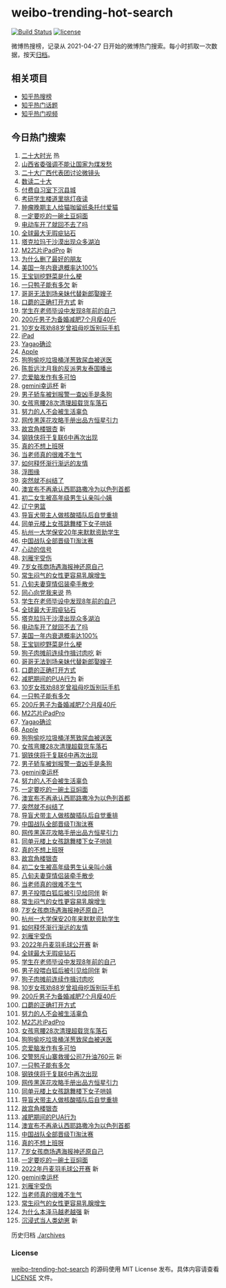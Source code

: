 # weibo-trending-hot-search

[![Build Status](https://github.com/justjavac/weibo-trending-hot-search/workflows/ci/badge.svg?branch=master)](https://github.com/justjavac/weibo-trending-hot-search/actions)
[![license](https://img.shields.io/github/license/justjavac/weibo-trending-hot-search)](https://github.com/justjavac/weibo-trending-hot-search/blob/master/LICENSE)

微博热搜榜，记录从 2021-04-27 日开始的微博热门搜索。每小时抓取一次数据，按天[归档](./archives)。

## 相关项目

- [知乎热搜榜](https://github.com/justjavac/zhihu-trending-top-search)
- [知乎热门话题](https://github.com/justjavac/zhihu-trending-hot-questions)
- [知乎热门视频](https://github.com/justjavac/zhihu-trending-hot-video)

## 今日热门搜索

<!-- BEGIN -->
<!-- 最后更新时间 Wed Oct 19 2022 03:23:29 GMT+0800 (China Standard Time) -->

1. [二十大时光](https://s.weibo.com//weibo?q=%23%E4%BA%8C%E5%8D%81%E5%A4%A7%E6%97%B6%E5%85%89%23&Refer=new_time)
   热
1. [山西省委强调不能让国家为煤发愁](https://s.weibo.com//weibo?q=%23%E5%B1%B1%E8%A5%BF%E7%9C%81%E5%A7%94%E5%BC%BA%E8%B0%83%E4%B8%8D%E8%83%BD%E8%AE%A9%E5%9B%BD%E5%AE%B6%E4%B8%BA%E7%85%A4%E5%8F%91%E6%84%81%23&t=31&band_rank=1&Refer=top)
1. [二十大广西代表团讨论微镜头](https://s.weibo.com//weibo?q=%23%E4%BA%8C%E5%8D%81%E5%A4%A7%E5%B9%BF%E8%A5%BF%E4%BB%A3%E8%A1%A8%E5%9B%A2%E8%AE%A8%E8%AE%BA%E5%BE%AE%E9%95%9C%E5%A4%B4%23&t=31&band_rank=2&Refer=top)
1. [数读二十大](https://s.weibo.com//weibo?q=%23%E6%95%B0%E8%AF%BB%E4%BA%8C%E5%8D%81%E5%A4%A7%23&t=31&band_rank=3&Refer=top)
1. [付费自习室下沉县城](https://s.weibo.com//weibo?q=%23%E4%BB%98%E8%B4%B9%E8%87%AA%E4%B9%A0%E5%AE%A4%E4%B8%8B%E6%B2%89%E5%8E%BF%E5%9F%8E%23&t=31&band_rank=4&Refer=top)
1. [考研学生楼道里挑灯夜读](https://s.weibo.com//weibo?q=%23%E8%80%83%E7%A0%94%E5%AD%A6%E7%94%9F%E6%A5%BC%E9%81%93%E9%87%8C%E6%8C%91%E7%81%AF%E5%A4%9C%E8%AF%BB%23&t=31&band_rank=5&Refer=top)
1. [肿瘤晚期主人给猫咖留纸条托付爱猫](https://s.weibo.com//weibo?q=%23%E8%82%BF%E7%98%A4%E6%99%9A%E6%9C%9F%E4%B8%BB%E4%BA%BA%E7%BB%99%E7%8C%AB%E5%92%96%E7%95%99%E7%BA%B8%E6%9D%A1%E6%89%98%E4%BB%98%E7%88%B1%E7%8C%AB%23&t=31&band_rank=6&Refer=top)
1. [一定要吃的一碗土豆焖面](https://s.weibo.com//weibo?q=%23%E4%B8%80%E5%AE%9A%E8%A6%81%E5%90%83%E7%9A%84%E4%B8%80%E7%A2%97%E5%9C%9F%E8%B1%86%E7%84%96%E9%9D%A2%23&t=31&band_rank=7&Refer=top)
1. [电动车开了就回不去了吗](https://s.weibo.com//weibo?q=%23%E7%94%B5%E5%8A%A8%E8%BD%A6%E5%BC%80%E4%BA%86%E5%B0%B1%E5%9B%9E%E4%B8%8D%E5%8E%BB%E4%BA%86%E5%90%97%23&t=31&band_rank=8&Refer=top)
1. [全球最大无瑕疵钻石](https://s.weibo.com//weibo?q=%23%E5%85%A8%E7%90%83%E6%9C%80%E5%A4%A7%E6%97%A0%E7%91%95%E7%96%B5%E9%92%BB%E7%9F%B3%23&t=31&band_rank=9&Refer=top)
1. [塔克拉玛干沙漠出现众多湖泊](https://s.weibo.com//weibo?q=%23%E5%A1%94%E5%85%8B%E6%8B%89%E7%8E%9B%E5%B9%B2%E6%B2%99%E6%BC%A0%E5%87%BA%E7%8E%B0%E4%BC%97%E5%A4%9A%E6%B9%96%E6%B3%8A%23&t=31&band_rank=10&Refer=top)
1. [M2芯片iPadPro](https://s.weibo.com//weibo?q=%23M2%E8%8A%AF%E7%89%87iPadPro%23&t=31&band_rank=11&Refer=top)
   新
1. [为什么删了最好的朋友](https://s.weibo.com//weibo?q=%23%E4%B8%BA%E4%BB%80%E4%B9%88%E5%88%A0%E4%BA%86%E6%9C%80%E5%A5%BD%E7%9A%84%E6%9C%8B%E5%8F%8B%23&t=31&band_rank=12&Refer=top)
1. [美国一年内衰退概率达100%](https://s.weibo.com//weibo?q=%23%E7%BE%8E%E5%9B%BD%E4%B8%80%E5%B9%B4%E5%86%85%E8%A1%B0%E9%80%80%E6%A6%82%E7%8E%87%E8%BE%BE100%25%23&t=31&band_rank=13&Refer=top)
1. [王宝钏挖野菜是什么梗](https://s.weibo.com//weibo?q=%23%E7%8E%8B%E5%AE%9D%E9%92%8F%E6%8C%96%E9%87%8E%E8%8F%9C%E6%98%AF%E4%BB%80%E4%B9%88%E6%A2%97%23&t=31&band_rank=14&Refer=top)
1. [一只鸭子能有多欠](https://s.weibo.com//weibo?q=%23%E4%B8%80%E5%8F%AA%E9%B8%AD%E5%AD%90%E8%83%BD%E6%9C%89%E5%A4%9A%E6%AC%A0%23&t=31&band_rank=15&Refer=top)
   新
1. [哥哥无法到场亲妹代替新郎娶嫂子](https://s.weibo.com//weibo?q=%23%E5%93%A5%E5%93%A5%E6%97%A0%E6%B3%95%E5%88%B0%E5%9C%BA%E4%BA%B2%E5%A6%B9%E4%BB%A3%E6%9B%BF%E6%96%B0%E9%83%8E%E5%A8%B6%E5%AB%82%E5%AD%90%23&t=31&band_rank=16&Refer=top)
1. [口蘑的正确打开方式](https://s.weibo.com//weibo?q=%23%E5%8F%A3%E8%98%91%E7%9A%84%E6%AD%A3%E7%A1%AE%E6%89%93%E5%BC%80%E6%96%B9%E5%BC%8F%23&t=31&band_rank=17&Refer=top)
   新
1. [学生在老师毕设中发现8年前的自己](https://s.weibo.com//weibo?q=%23%E5%AD%A6%E7%94%9F%E5%9C%A8%E8%80%81%E5%B8%88%E6%AF%95%E8%AE%BE%E4%B8%AD%E5%8F%91%E7%8E%B08%E5%B9%B4%E5%89%8D%E7%9A%84%E8%87%AA%E5%B7%B1%23&t=31&band_rank=18&Refer=top)
1. [200斤男子为备婚减肥7个月瘦40斤](https://s.weibo.com//weibo?q=%23200%E6%96%A4%E7%94%B7%E5%AD%90%E4%B8%BA%E5%A4%87%E5%A9%9A%E5%87%8F%E8%82%A57%E4%B8%AA%E6%9C%88%E7%98%A640%E6%96%A4%23&t=31&band_rank=19&Refer=top)
1. [10岁女孩劝88岁曾祖母吃饭别玩手机](https://s.weibo.com//weibo?q=%2310%E5%B2%81%E5%A5%B3%E5%AD%A9%E5%8A%9D88%E5%B2%81%E6%9B%BE%E7%A5%96%E6%AF%8D%E5%90%83%E9%A5%AD%E5%88%AB%E7%8E%A9%E6%89%8B%E6%9C%BA%23&t=31&band_rank=20&Refer=top)
1. [iPad](https://s.weibo.com//weibo?q=%23iPad%23&t=31&band_rank=21&Refer=top)
1. [Yagao确诊](https://s.weibo.com//weibo?q=%23Yagao%E7%A1%AE%E8%AF%8A%23&t=31&band_rank=22&Refer=top)
1. [Apple](https://s.weibo.com//weibo?q=Apple&t=31&band_rank=23&Refer=top)
1. [狗狗偷吃垃圾桶洋葱致尿血被送医](https://s.weibo.com//weibo?q=%23%E7%8B%97%E7%8B%97%E5%81%B7%E5%90%83%E5%9E%83%E5%9C%BE%E6%A1%B6%E6%B4%8B%E8%91%B1%E8%87%B4%E5%B0%BF%E8%A1%80%E8%A2%AB%E9%80%81%E5%8C%BB%23&t=31&band_rank=24&Refer=top)
1. [陈哲远沈月我的反派男友泰国播出](https://s.weibo.com//weibo?q=%23%E9%99%88%E5%93%B2%E8%BF%9C%E6%B2%88%E6%9C%88%E6%88%91%E7%9A%84%E5%8F%8D%E6%B4%BE%E7%94%B7%E5%8F%8B%E6%B3%B0%E5%9B%BD%E6%92%AD%E5%87%BA%23&t=31&band_rank=25&Refer=top)
1. [恋爱脑发作有多可怕](https://s.weibo.com//weibo?q=%23%E6%81%8B%E7%88%B1%E8%84%91%E5%8F%91%E4%BD%9C%E6%9C%89%E5%A4%9A%E5%8F%AF%E6%80%95%23&t=31&band_rank=26&Refer=top)
1. [gemini幸运杯](https://s.weibo.com//weibo?q=%23gemini%E5%B9%B8%E8%BF%90%E6%9D%AF%23&t=31&band_rank=27&Refer=top)
   新
1. [男子轿车被划报警一查凶手是条狗](https://s.weibo.com//weibo?q=%23%E7%94%B7%E5%AD%90%E8%BD%BF%E8%BD%A6%E8%A2%AB%E5%88%92%E6%8A%A5%E8%AD%A6%E4%B8%80%E6%9F%A5%E5%87%B6%E6%89%8B%E6%98%AF%E6%9D%A1%E7%8B%97%23&t=31&band_rank=28&Refer=top)
1. [女孩弯腰28次清理超载货车落石](https://s.weibo.com//weibo?q=%23%E5%A5%B3%E5%AD%A9%E5%BC%AF%E8%85%B028%E6%AC%A1%E6%B8%85%E7%90%86%E8%B6%85%E8%BD%BD%E8%B4%A7%E8%BD%A6%E8%90%BD%E7%9F%B3%23&t=31&band_rank=29&Refer=top)
1. [努力的人不会被生活辜负](https://s.weibo.com//weibo?q=%23%E5%8A%AA%E5%8A%9B%E7%9A%84%E4%BA%BA%E4%B8%8D%E4%BC%9A%E8%A2%AB%E7%94%9F%E6%B4%BB%E8%BE%9C%E8%B4%9F%23&t=31&band_rank=30&Refer=top)
1. [网传黑莲花攻略手册出品方恒星引力](https://s.weibo.com//weibo?q=%23%E7%BD%91%E4%BC%A0%E9%BB%91%E8%8E%B2%E8%8A%B1%E6%94%BB%E7%95%A5%E6%89%8B%E5%86%8C%E5%87%BA%E5%93%81%E6%96%B9%E6%81%92%E6%98%9F%E5%BC%95%E5%8A%9B%23&t=31&band_rank=31&Refer=top)
1. [故宫角楼银杏](https://s.weibo.com//weibo?q=%23%E6%95%85%E5%AE%AB%E8%A7%92%E6%A5%BC%E9%93%B6%E6%9D%8F%23&t=31&band_rank=32&Refer=top)
   新
1. [钢铁侠将于复联6中再次出现](https://s.weibo.com//weibo?q=%23%E9%92%A2%E9%93%81%E4%BE%A0%E5%B0%86%E4%BA%8E%E5%A4%8D%E8%81%946%E4%B8%AD%E5%86%8D%E6%AC%A1%E5%87%BA%E7%8E%B0%23&t=31&band_rank=33&Refer=top)
1. [真的不想上班呀](https://s.weibo.com//weibo?q=%23%E7%9C%9F%E7%9A%84%E4%B8%8D%E6%83%B3%E4%B8%8A%E7%8F%AD%E5%91%80%23&t=31&band_rank=34&Refer=top)
1. [当老师真的很难不生气](https://s.weibo.com//weibo?q=%23%E5%BD%93%E8%80%81%E5%B8%88%E7%9C%9F%E7%9A%84%E5%BE%88%E9%9A%BE%E4%B8%8D%E7%94%9F%E6%B0%94%23&t=31&band_rank=35&Refer=top)
1. [如何释怀渐行渐远的友情](https://s.weibo.com//weibo?q=%23%E5%A6%82%E4%BD%95%E9%87%8A%E6%80%80%E6%B8%90%E8%A1%8C%E6%B8%90%E8%BF%9C%E7%9A%84%E5%8F%8B%E6%83%85%23&t=31&band_rank=36&Refer=top)
1. [浮图缘](https://s.weibo.com//weibo?q=%23%E6%B5%AE%E5%9B%BE%E7%BC%98%23&t=31&band_rank=37&Refer=top)
1. [突然就不纠结了](https://s.weibo.com//weibo?q=%23%E7%AA%81%E7%84%B6%E5%B0%B1%E4%B8%8D%E7%BA%A0%E7%BB%93%E4%BA%86%23&t=31&band_rank=38&Refer=top)
1. [澳宣布不再承认西耶路撒冷为以色列首都](https://s.weibo.com//weibo?q=%E6%BE%B3%E5%AE%A3%E5%B8%83%E4%B8%8D%E5%86%8D%E6%89%BF%E8%AE%A4%E8%A5%BF%E8%80%B6%E8%B7%AF%E6%92%92%E5%86%B7%E4%B8%BA%E4%BB%A5%E8%89%B2%E5%88%97%E9%A6%96%E9%83%BD&t=31&band_rank=39&Refer=top)
1. [初二女生被高年级男生认亲叫小姨](https://s.weibo.com//weibo?q=%23%E5%88%9D%E4%BA%8C%E5%A5%B3%E7%94%9F%E8%A2%AB%E9%AB%98%E5%B9%B4%E7%BA%A7%E7%94%B7%E7%94%9F%E8%AE%A4%E4%BA%B2%E5%8F%AB%E5%B0%8F%E5%A7%A8%23&t=31&band_rank=40&Refer=top)
1. [辽宁男篮](https://s.weibo.com//weibo?q=%23%E8%BE%BD%E5%AE%81%E7%94%B7%E7%AF%AE%23&t=31&band_rank=41&Refer=top)
1. [导盲犬带主人做核酸插队后自觉重排](https://s.weibo.com//weibo?q=%23%E5%AF%BC%E7%9B%B2%E7%8A%AC%E5%B8%A6%E4%B8%BB%E4%BA%BA%E5%81%9A%E6%A0%B8%E9%85%B8%E6%8F%92%E9%98%9F%E5%90%8E%E8%87%AA%E8%A7%89%E9%87%8D%E6%8E%92%23&t=31&band_rank=42&Refer=top)
1. [同单元楼上女孩跳舞楼下女子哄娃](https://s.weibo.com//weibo?q=%23%E5%90%8C%E5%8D%95%E5%85%83%E6%A5%BC%E4%B8%8A%E5%A5%B3%E5%AD%A9%E8%B7%B3%E8%88%9E%E6%A5%BC%E4%B8%8B%E5%A5%B3%E5%AD%90%E5%93%84%E5%A8%83%23&t=31&band_rank=43&Refer=top)
1. [杭州一大学保安20年来默默资助学生](https://s.weibo.com//weibo?q=%23%E6%9D%AD%E5%B7%9E%E4%B8%80%E5%A4%A7%E5%AD%A6%E4%BF%9D%E5%AE%8920%E5%B9%B4%E6%9D%A5%E9%BB%98%E9%BB%98%E8%B5%84%E5%8A%A9%E5%AD%A6%E7%94%9F%23&t=31&band_rank=44&Refer=top)
1. [中国战队全部晋级TI淘汰赛](https://s.weibo.com//weibo?q=%23%E4%B8%AD%E5%9B%BD%E6%88%98%E9%98%9F%E5%85%A8%E9%83%A8%E6%99%8B%E7%BA%A7TI%E6%B7%98%E6%B1%B0%E8%B5%9B%23&t=31&band_rank=45&Refer=top)
1. [心动的信号](https://s.weibo.com//weibo?q=%23%E5%BF%83%E5%8A%A8%E7%9A%84%E4%BF%A1%E5%8F%B7%23&t=31&band_rank=46&Refer=top)
1. [刘雁宇受伤](https://s.weibo.com//weibo?q=%23%E5%88%98%E9%9B%81%E5%AE%87%E5%8F%97%E4%BC%A4%23&t=31&band_rank=47&Refer=top)
1. [7岁女孩商场遇海报神还原自己](https://s.weibo.com//weibo?q=%237%E5%B2%81%E5%A5%B3%E5%AD%A9%E5%95%86%E5%9C%BA%E9%81%87%E6%B5%B7%E6%8A%A5%E7%A5%9E%E8%BF%98%E5%8E%9F%E8%87%AA%E5%B7%B1%23&t=31&band_rank=48&Refer=top)
1. [常生闷气的女性更容易乳腺增生](https://s.weibo.com//weibo?q=%23%E5%B8%B8%E7%94%9F%E9%97%B7%E6%B0%94%E7%9A%84%E5%A5%B3%E6%80%A7%E6%9B%B4%E5%AE%B9%E6%98%93%E4%B9%B3%E8%85%BA%E5%A2%9E%E7%94%9F%23&t=31&band_rank=49&Refer=top)
1. [八旬夫妻穿情侣装牵手散步](https://s.weibo.com//weibo?q=%23%E5%85%AB%E6%97%AC%E5%A4%AB%E5%A6%BB%E7%A9%BF%E6%83%85%E4%BE%A3%E8%A3%85%E7%89%B5%E6%89%8B%E6%95%A3%E6%AD%A5%23&t=31&band_rank=50&Refer=top)
1. [同心向党我来说](https://s.weibo.com//weibo?q=%23%E5%90%8C%E5%BF%83%E5%90%91%E5%85%9A%E6%88%91%E6%9D%A5%E8%AF%B4%23&Refer=new_time)
   热
1. [学生在老师毕设中发现8年前的自己](https://s.weibo.com//weibo?q=%23%E5%AD%A6%E7%94%9F%E5%9C%A8%E8%80%81%E5%B8%88%E6%AF%95%E8%AE%BE%E4%B8%AD%E5%8F%91%E7%8E%B08%E5%B9%B4%E5%89%8D%E7%9A%84%E8%87%AA%E5%B7%B1%23&t=31&band_rank=7&Refer=top)
1. [全球最大无瑕疵钻石](https://s.weibo.com//weibo?q=%23%E5%85%A8%E7%90%83%E6%9C%80%E5%A4%A7%E6%97%A0%E7%91%95%E7%96%B5%E9%92%BB%E7%9F%B3%23&t=31&band_rank=8&Refer=top)
1. [塔克拉玛干沙漠出现众多湖泊](https://s.weibo.com//weibo?q=%23%E5%A1%94%E5%85%8B%E6%8B%89%E7%8E%9B%E5%B9%B2%E6%B2%99%E6%BC%A0%E5%87%BA%E7%8E%B0%E4%BC%97%E5%A4%9A%E6%B9%96%E6%B3%8A%23&t=31&band_rank=9&Refer=top)
1. [电动车开了就回不去了吗](https://s.weibo.com//weibo?q=%23%E7%94%B5%E5%8A%A8%E8%BD%A6%E5%BC%80%E4%BA%86%E5%B0%B1%E5%9B%9E%E4%B8%8D%E5%8E%BB%E4%BA%86%E5%90%97%23&t=31&band_rank=10&Refer=top)
1. [美国一年内衰退概率达100%](https://s.weibo.com//weibo?q=%23%E7%BE%8E%E5%9B%BD%E4%B8%80%E5%B9%B4%E5%86%85%E8%A1%B0%E9%80%80%E6%A6%82%E7%8E%87%E8%BE%BE100%25%23&t=31&band_rank=11&Refer=top)
1. [王宝钏挖野菜是什么梗](https://s.weibo.com//weibo?q=%23%E7%8E%8B%E5%AE%9D%E9%92%8F%E6%8C%96%E9%87%8E%E8%8F%9C%E6%98%AF%E4%BB%80%E4%B9%88%E6%A2%97%23&t=31&band_rank=13&Refer=top)
1. [狗子肉摊前连续作揖讨肉吃](https://s.weibo.com//weibo?q=%23%E7%8B%97%E5%AD%90%E8%82%89%E6%91%8A%E5%89%8D%E8%BF%9E%E7%BB%AD%E4%BD%9C%E6%8F%96%E8%AE%A8%E8%82%89%E5%90%83%23&t=31&band_rank=14&Refer=top)
   新
1. [哥哥无法到场亲妹代替新郎娶嫂子](https://s.weibo.com//weibo?q=%23%E5%93%A5%E5%93%A5%E6%97%A0%E6%B3%95%E5%88%B0%E5%9C%BA%E4%BA%B2%E5%A6%B9%E4%BB%A3%E6%9B%BF%E6%96%B0%E9%83%8E%E5%A8%B6%E5%AB%82%E5%AD%90%23&t=31&band_rank=15&Refer=top)
1. [口蘑的正确打开方式](https://s.weibo.com//weibo?q=%23%E5%8F%A3%E8%98%91%E7%9A%84%E6%AD%A3%E7%A1%AE%E6%89%93%E5%BC%80%E6%96%B9%E5%BC%8F%23&t=31&band_rank=16&Refer=top)
1. [减肥期间的PUA行为](https://s.weibo.com//weibo?q=%23%E5%87%8F%E8%82%A5%E6%9C%9F%E9%97%B4%E7%9A%84PUA%E8%A1%8C%E4%B8%BA%23&t=31&band_rank=17&Refer=top)
   新
1. [10岁女孩劝88岁曾祖母吃饭别玩手机](https://s.weibo.com//weibo?q=%2310%E5%B2%81%E5%A5%B3%E5%AD%A9%E5%8A%9D88%E5%B2%81%E6%9B%BE%E7%A5%96%E6%AF%8D%E5%90%83%E9%A5%AD%E5%88%AB%E7%8E%A9%E6%89%8B%E6%9C%BA%23&t=31&band_rank=18&Refer=top)
1. [一只鸭子能有多欠](https://s.weibo.com//weibo?q=%23%E4%B8%80%E5%8F%AA%E9%B8%AD%E5%AD%90%E8%83%BD%E6%9C%89%E5%A4%9A%E6%AC%A0%23&t=31&band_rank=19&Refer=top)
1. [200斤男子为备婚减肥7个月瘦40斤](https://s.weibo.com//weibo?q=%23200%E6%96%A4%E7%94%B7%E5%AD%90%E4%B8%BA%E5%A4%87%E5%A9%9A%E5%87%8F%E8%82%A57%E4%B8%AA%E6%9C%88%E7%98%A640%E6%96%A4%23&t=31&band_rank=20&Refer=top)
1. [M2芯片iPadPro](https://s.weibo.com//weibo?q=%23M2%E8%8A%AF%E7%89%87iPadPro%23&t=31&band_rank=22&Refer=top)
1. [Yagao确诊](https://s.weibo.com//weibo?q=%23Yagao%E7%A1%AE%E8%AF%8A%23&t=31&band_rank=23&Refer=top)
1. [Apple](https://s.weibo.com//weibo?q=Apple&t=31&band_rank=24&Refer=top)
1. [狗狗偷吃垃圾桶洋葱致尿血被送医](https://s.weibo.com//weibo?q=%23%E7%8B%97%E7%8B%97%E5%81%B7%E5%90%83%E5%9E%83%E5%9C%BE%E6%A1%B6%E6%B4%8B%E8%91%B1%E8%87%B4%E5%B0%BF%E8%A1%80%E8%A2%AB%E9%80%81%E5%8C%BB%23&t=31&band_rank=25&Refer=top)
1. [女孩弯腰28次清理超载货车落石](https://s.weibo.com//weibo?q=%23%E5%A5%B3%E5%AD%A9%E5%BC%AF%E8%85%B028%E6%AC%A1%E6%B8%85%E7%90%86%E8%B6%85%E8%BD%BD%E8%B4%A7%E8%BD%A6%E8%90%BD%E7%9F%B3%23&t=31&band_rank=27&Refer=top)
1. [钢铁侠将于复联6中再次出现](https://s.weibo.com//weibo?q=%23%E9%92%A2%E9%93%81%E4%BE%A0%E5%B0%86%E4%BA%8E%E5%A4%8D%E8%81%946%E4%B8%AD%E5%86%8D%E6%AC%A1%E5%87%BA%E7%8E%B0%23&t=31&band_rank=28&Refer=top)
1. [男子轿车被划报警一查凶手是条狗](https://s.weibo.com//weibo?q=%23%E7%94%B7%E5%AD%90%E8%BD%BF%E8%BD%A6%E8%A2%AB%E5%88%92%E6%8A%A5%E8%AD%A6%E4%B8%80%E6%9F%A5%E5%87%B6%E6%89%8B%E6%98%AF%E6%9D%A1%E7%8B%97%23&t=31&band_rank=29&Refer=top)
1. [gemini幸运杯](https://s.weibo.com//weibo?q=%23gemini%E5%B9%B8%E8%BF%90%E6%9D%AF%23&t=31&band_rank=30&Refer=top)
1. [努力的人不会被生活辜负](https://s.weibo.com//weibo?q=%23%E5%8A%AA%E5%8A%9B%E7%9A%84%E4%BA%BA%E4%B8%8D%E4%BC%9A%E8%A2%AB%E7%94%9F%E6%B4%BB%E8%BE%9C%E8%B4%9F%23&t=31&band_rank=31&Refer=top)
1. [一定要吃的一碗土豆焖面](https://s.weibo.com//weibo?q=%23%E4%B8%80%E5%AE%9A%E8%A6%81%E5%90%83%E7%9A%84%E4%B8%80%E7%A2%97%E5%9C%9F%E8%B1%86%E7%84%96%E9%9D%A2%23&t=31&band_rank=32&Refer=top)
1. [澳宣布不再承认西耶路撒冷为以色列首都](https://s.weibo.com//weibo?q=%E6%BE%B3%E5%AE%A3%E5%B8%83%E4%B8%8D%E5%86%8D%E6%89%BF%E8%AE%A4%E8%A5%BF%E8%80%B6%E8%B7%AF%E6%92%92%E5%86%B7%E4%B8%BA%E4%BB%A5%E8%89%B2%E5%88%97%E9%A6%96%E9%83%BD&t=31&band_rank=33&Refer=top)
1. [突然就不纠结了](https://s.weibo.com//weibo?q=%23%E7%AA%81%E7%84%B6%E5%B0%B1%E4%B8%8D%E7%BA%A0%E7%BB%93%E4%BA%86%23&t=31&band_rank=34&Refer=top)
1. [导盲犬带主人做核酸插队后自觉重排](https://s.weibo.com//weibo?q=%23%E5%AF%BC%E7%9B%B2%E7%8A%AC%E5%B8%A6%E4%B8%BB%E4%BA%BA%E5%81%9A%E6%A0%B8%E9%85%B8%E6%8F%92%E9%98%9F%E5%90%8E%E8%87%AA%E8%A7%89%E9%87%8D%E6%8E%92%23&t=31&band_rank=35&Refer=top)
1. [中国战队全部晋级TI淘汰赛](https://s.weibo.com//weibo?q=%23%E4%B8%AD%E5%9B%BD%E6%88%98%E9%98%9F%E5%85%A8%E9%83%A8%E6%99%8B%E7%BA%A7TI%E6%B7%98%E6%B1%B0%E8%B5%9B%23&t=31&band_rank=36&Refer=top)
1. [网传黑莲花攻略手册出品方恒星引力](https://s.weibo.com//weibo?q=%23%E7%BD%91%E4%BC%A0%E9%BB%91%E8%8E%B2%E8%8A%B1%E6%94%BB%E7%95%A5%E6%89%8B%E5%86%8C%E5%87%BA%E5%93%81%E6%96%B9%E6%81%92%E6%98%9F%E5%BC%95%E5%8A%9B%23&t=31&band_rank=37&Refer=top)
1. [同单元楼上女孩跳舞楼下女子哄娃](https://s.weibo.com//weibo?q=%23%E5%90%8C%E5%8D%95%E5%85%83%E6%A5%BC%E4%B8%8A%E5%A5%B3%E5%AD%A9%E8%B7%B3%E8%88%9E%E6%A5%BC%E4%B8%8B%E5%A5%B3%E5%AD%90%E5%93%84%E5%A8%83%23&t=31&band_rank=38&Refer=top)
1. [真的不想上班呀](https://s.weibo.com//weibo?q=%23%E7%9C%9F%E7%9A%84%E4%B8%8D%E6%83%B3%E4%B8%8A%E7%8F%AD%E5%91%80%23&t=31&band_rank=39&Refer=top)
1. [故宫角楼银杏](https://s.weibo.com//weibo?q=%23%E6%95%85%E5%AE%AB%E8%A7%92%E6%A5%BC%E9%93%B6%E6%9D%8F%23&t=31&band_rank=40&Refer=top)
1. [初二女生被高年级男生认亲叫小姨](https://s.weibo.com//weibo?q=%23%E5%88%9D%E4%BA%8C%E5%A5%B3%E7%94%9F%E8%A2%AB%E9%AB%98%E5%B9%B4%E7%BA%A7%E7%94%B7%E7%94%9F%E8%AE%A4%E4%BA%B2%E5%8F%AB%E5%B0%8F%E5%A7%A8%23&t=31&band_rank=41&Refer=top)
1. [八旬夫妻穿情侣装牵手散步](https://s.weibo.com//weibo?q=%23%E5%85%AB%E6%97%AC%E5%A4%AB%E5%A6%BB%E7%A9%BF%E6%83%85%E4%BE%A3%E8%A3%85%E7%89%B5%E6%89%8B%E6%95%A3%E6%AD%A5%23&t=31&band_rank=42&Refer=top)
1. [当老师真的很难不生气](https://s.weibo.com//weibo?q=%23%E5%BD%93%E8%80%81%E5%B8%88%E7%9C%9F%E7%9A%84%E5%BE%88%E9%9A%BE%E4%B8%8D%E7%94%9F%E6%B0%94%23&t=31&band_rank=43&Refer=top)
1. [男子投喂白狐后被引见给同伴](https://s.weibo.com//weibo?q=%23%E7%94%B7%E5%AD%90%E6%8A%95%E5%96%82%E7%99%BD%E7%8B%90%E5%90%8E%E8%A2%AB%E5%BC%95%E8%A7%81%E7%BB%99%E5%90%8C%E4%BC%B4%23&t=31&band_rank=44&Refer=top)
   新
1. [常生闷气的女性更容易乳腺增生](https://s.weibo.com//weibo?q=%23%E5%B8%B8%E7%94%9F%E9%97%B7%E6%B0%94%E7%9A%84%E5%A5%B3%E6%80%A7%E6%9B%B4%E5%AE%B9%E6%98%93%E4%B9%B3%E8%85%BA%E5%A2%9E%E7%94%9F%23&t=31&band_rank=45&Refer=top)
1. [7岁女孩商场遇海报神还原自己](https://s.weibo.com//weibo?q=%237%E5%B2%81%E5%A5%B3%E5%AD%A9%E5%95%86%E5%9C%BA%E9%81%87%E6%B5%B7%E6%8A%A5%E7%A5%9E%E8%BF%98%E5%8E%9F%E8%87%AA%E5%B7%B1%23&t=31&band_rank=46&Refer=top)
1. [杭州一大学保安20年来默默资助学生](https://s.weibo.com//weibo?q=%23%E6%9D%AD%E5%B7%9E%E4%B8%80%E5%A4%A7%E5%AD%A6%E4%BF%9D%E5%AE%8920%E5%B9%B4%E6%9D%A5%E9%BB%98%E9%BB%98%E8%B5%84%E5%8A%A9%E5%AD%A6%E7%94%9F%23&t=31&band_rank=47&Refer=top)
1. [如何释怀渐行渐远的友情](https://s.weibo.com//weibo?q=%23%E5%A6%82%E4%BD%95%E9%87%8A%E6%80%80%E6%B8%90%E8%A1%8C%E6%B8%90%E8%BF%9C%E7%9A%84%E5%8F%8B%E6%83%85%23&t=31&band_rank=48&Refer=top)
1. [刘雁宇受伤](https://s.weibo.com//weibo?q=%23%E5%88%98%E9%9B%81%E5%AE%87%E5%8F%97%E4%BC%A4%23&t=31&band_rank=49&Refer=top)
1. [2022年丹麦羽毛球公开赛](https://s.weibo.com//weibo?q=%232022%E5%B9%B4%E4%B8%B9%E9%BA%A6%E7%BE%BD%E6%AF%9B%E7%90%83%E5%85%AC%E5%BC%80%E8%B5%9B%23&t=31&band_rank=50&Refer=top)
   新
1. [全球最大无瑕疵钻石](https://s.weibo.com//weibo?q=%23%E5%85%A8%E7%90%83%E6%9C%80%E5%A4%A7%E6%97%A0%E7%91%95%E7%96%B5%E9%92%BB%E7%9F%B3%23&t=31&band_rank=7&Refer=top)
1. [学生在老师毕设中发现8年前的自己](https://s.weibo.com//weibo?q=%23%E5%AD%A6%E7%94%9F%E5%9C%A8%E8%80%81%E5%B8%88%E6%AF%95%E8%AE%BE%E4%B8%AD%E5%8F%91%E7%8E%B08%E5%B9%B4%E5%89%8D%E7%9A%84%E8%87%AA%E5%B7%B1%23&t=31&band_rank=8&Refer=top)
1. [男子投喂白狐后被引见给同伴](https://s.weibo.com//weibo?q=%23%E7%94%B7%E5%AD%90%E6%8A%95%E5%96%82%E7%99%BD%E7%8B%90%E5%90%8E%E8%A2%AB%E5%BC%95%E8%A7%81%E7%BB%99%E5%90%8C%E4%BC%B4%23&t=31&band_rank=13&Refer=top)
   新
1. [狗子肉摊前连续作揖讨肉吃](https://s.weibo.com//weibo?q=%23%E7%8B%97%E5%AD%90%E8%82%89%E6%91%8A%E5%89%8D%E8%BF%9E%E7%BB%AD%E4%BD%9C%E6%8F%96%E8%AE%A8%E8%82%89%E5%90%83%23&t=31&band_rank=15&Refer=top)
1. [10岁女孩劝88岁曾祖母吃饭别玩手机](https://s.weibo.com//weibo?q=%2310%E5%B2%81%E5%A5%B3%E5%AD%A9%E5%8A%9D88%E5%B2%81%E6%9B%BE%E7%A5%96%E6%AF%8D%E5%90%83%E9%A5%AD%E5%88%AB%E7%8E%A9%E6%89%8B%E6%9C%BA%23&t=31&band_rank=17&Refer=top)
1. [200斤男子为备婚减肥7个月瘦40斤](https://s.weibo.com//weibo?q=%23200%E6%96%A4%E7%94%B7%E5%AD%90%E4%B8%BA%E5%A4%87%E5%A9%9A%E5%87%8F%E8%82%A57%E4%B8%AA%E6%9C%88%E7%98%A640%E6%96%A4%23&t=31&band_rank=18&Refer=top)
1. [口蘑的正确打开方式](https://s.weibo.com//weibo?q=%23%E5%8F%A3%E8%98%91%E7%9A%84%E6%AD%A3%E7%A1%AE%E6%89%93%E5%BC%80%E6%96%B9%E5%BC%8F%23&t=31&band_rank=19&Refer=top)
1. [努力的人不会被生活辜负](https://s.weibo.com//weibo?q=%23%E5%8A%AA%E5%8A%9B%E7%9A%84%E4%BA%BA%E4%B8%8D%E4%BC%9A%E8%A2%AB%E7%94%9F%E6%B4%BB%E8%BE%9C%E8%B4%9F%23&t=31&band_rank=20&Refer=top)
1. [M2芯片iPadPro](https://s.weibo.com//weibo?q=%23M2%E8%8A%AF%E7%89%87iPadPro%23&t=31&band_rank=23&Refer=top)
1. [女孩弯腰28次清理超载货车落石](https://s.weibo.com//weibo?q=%23%E5%A5%B3%E5%AD%A9%E5%BC%AF%E8%85%B028%E6%AC%A1%E6%B8%85%E7%90%86%E8%B6%85%E8%BD%BD%E8%B4%A7%E8%BD%A6%E8%90%BD%E7%9F%B3%23&t=31&band_rank=25&Refer=top)
1. [狗狗偷吃垃圾桶洋葱致尿血被送医](https://s.weibo.com//weibo?q=%23%E7%8B%97%E7%8B%97%E5%81%B7%E5%90%83%E5%9E%83%E5%9C%BE%E6%A1%B6%E6%B4%8B%E8%91%B1%E8%87%B4%E5%B0%BF%E8%A1%80%E8%A2%AB%E9%80%81%E5%8C%BB%23&t=31&band_rank=26&Refer=top)
1. [恋爱脑发作有多可怕](https://s.weibo.com//weibo?q=%23%E6%81%8B%E7%88%B1%E8%84%91%E5%8F%91%E4%BD%9C%E6%9C%89%E5%A4%9A%E5%8F%AF%E6%80%95%23&t=31&band_rank=27&Refer=top)
1. [交警怒斥山寨救援公司7升油760元](https://s.weibo.com//weibo?q=%23%E4%BA%A4%E8%AD%A6%E6%80%92%E6%96%A5%E5%B1%B1%E5%AF%A8%E6%95%91%E6%8F%B4%E5%85%AC%E5%8F%B87%E5%8D%87%E6%B2%B9760%E5%85%83%23&t=31&band_rank=28&Refer=top)
   新
1. [一只鸭子能有多欠](https://s.weibo.com//weibo?q=%23%E4%B8%80%E5%8F%AA%E9%B8%AD%E5%AD%90%E8%83%BD%E6%9C%89%E5%A4%9A%E6%AC%A0%23&t=31&band_rank=30&Refer=top)
1. [钢铁侠将于复联6中再次出现](https://s.weibo.com//weibo?q=%23%E9%92%A2%E9%93%81%E4%BE%A0%E5%B0%86%E4%BA%8E%E5%A4%8D%E8%81%946%E4%B8%AD%E5%86%8D%E6%AC%A1%E5%87%BA%E7%8E%B0%23&t=31&band_rank=31&Refer=top)
1. [网传黑莲花攻略手册出品方恒星引力](https://s.weibo.com//weibo?q=%23%E7%BD%91%E4%BC%A0%E9%BB%91%E8%8E%B2%E8%8A%B1%E6%94%BB%E7%95%A5%E6%89%8B%E5%86%8C%E5%87%BA%E5%93%81%E6%96%B9%E6%81%92%E6%98%9F%E5%BC%95%E5%8A%9B%23&t=31&band_rank=32&Refer=top)
1. [同单元楼上女孩跳舞楼下女子哄娃](https://s.weibo.com//weibo?q=%23%E5%90%8C%E5%8D%95%E5%85%83%E6%A5%BC%E4%B8%8A%E5%A5%B3%E5%AD%A9%E8%B7%B3%E8%88%9E%E6%A5%BC%E4%B8%8B%E5%A5%B3%E5%AD%90%E5%93%84%E5%A8%83%23&t=31&band_rank=33&Refer=top)
1. [导盲犬带主人做核酸插队后自觉重排](https://s.weibo.com//weibo?q=%23%E5%AF%BC%E7%9B%B2%E7%8A%AC%E5%B8%A6%E4%B8%BB%E4%BA%BA%E5%81%9A%E6%A0%B8%E9%85%B8%E6%8F%92%E9%98%9F%E5%90%8E%E8%87%AA%E8%A7%89%E9%87%8D%E6%8E%92%23&t=31&band_rank=34&Refer=top)
1. [故宫角楼银杏](https://s.weibo.com//weibo?q=%23%E6%95%85%E5%AE%AB%E8%A7%92%E6%A5%BC%E9%93%B6%E6%9D%8F%23&t=31&band_rank=35&Refer=top)
1. [减肥期间的PUA行为](https://s.weibo.com//weibo?q=%23%E5%87%8F%E8%82%A5%E6%9C%9F%E9%97%B4%E7%9A%84PUA%E8%A1%8C%E4%B8%BA%23&t=31&band_rank=36&Refer=top)
1. [澳宣布不再承认西耶路撒冷为以色列首都](https://s.weibo.com//weibo?q=%E6%BE%B3%E5%AE%A3%E5%B8%83%E4%B8%8D%E5%86%8D%E6%89%BF%E8%AE%A4%E8%A5%BF%E8%80%B6%E8%B7%AF%E6%92%92%E5%86%B7%E4%B8%BA%E4%BB%A5%E8%89%B2%E5%88%97%E9%A6%96%E9%83%BD&t=31&band_rank=37&Refer=top)
1. [中国战队全部晋级TI淘汰赛](https://s.weibo.com//weibo?q=%23%E4%B8%AD%E5%9B%BD%E6%88%98%E9%98%9F%E5%85%A8%E9%83%A8%E6%99%8B%E7%BA%A7TI%E6%B7%98%E6%B1%B0%E8%B5%9B%23&t=31&band_rank=39&Refer=top)
1. [真的不想上班呀](https://s.weibo.com//weibo?q=%23%E7%9C%9F%E7%9A%84%E4%B8%8D%E6%83%B3%E4%B8%8A%E7%8F%AD%E5%91%80%23&t=31&band_rank=40&Refer=top)
1. [7岁女孩商场遇海报神还原自己](https://s.weibo.com//weibo?q=%237%E5%B2%81%E5%A5%B3%E5%AD%A9%E5%95%86%E5%9C%BA%E9%81%87%E6%B5%B7%E6%8A%A5%E7%A5%9E%E8%BF%98%E5%8E%9F%E8%87%AA%E5%B7%B1%23&t=31&band_rank=41&Refer=top)
1. [一定要吃的一碗土豆焖面](https://s.weibo.com//weibo?q=%23%E4%B8%80%E5%AE%9A%E8%A6%81%E5%90%83%E7%9A%84%E4%B8%80%E7%A2%97%E5%9C%9F%E8%B1%86%E7%84%96%E9%9D%A2%23&t=31&band_rank=42&Refer=top)
1. [2022年丹麦羽毛球公开赛](https://s.weibo.com//weibo?q=%232022%E5%B9%B4%E4%B8%B9%E9%BA%A6%E7%BE%BD%E6%AF%9B%E7%90%83%E5%85%AC%E5%BC%80%E8%B5%9B%23&t=31&band_rank=43&Refer=top)
   新
1. [gemini幸运杯](https://s.weibo.com//weibo?q=%23gemini%E5%B9%B8%E8%BF%90%E6%9D%AF%23&t=31&band_rank=44&Refer=top)
1. [刘雁宇受伤](https://s.weibo.com//weibo?q=%23%E5%88%98%E9%9B%81%E5%AE%87%E5%8F%97%E4%BC%A4%23&t=31&band_rank=45&Refer=top)
1. [当老师真的很难不生气](https://s.weibo.com//weibo?q=%23%E5%BD%93%E8%80%81%E5%B8%88%E7%9C%9F%E7%9A%84%E5%BE%88%E9%9A%BE%E4%B8%8D%E7%94%9F%E6%B0%94%23&t=31&band_rank=46&Refer=top)
1. [常生闷气的女性更容易乳腺增生](https://s.weibo.com//weibo?q=%23%E5%B8%B8%E7%94%9F%E9%97%B7%E6%B0%94%E7%9A%84%E5%A5%B3%E6%80%A7%E6%9B%B4%E5%AE%B9%E6%98%93%E4%B9%B3%E8%85%BA%E5%A2%9E%E7%94%9F%23&t=31&band_rank=47&Refer=top)
1. [为什么本泽马越老越强](https://s.weibo.com//weibo?q=%23%E4%B8%BA%E4%BB%80%E4%B9%88%E6%9C%AC%E6%B3%BD%E9%A9%AC%E8%B6%8A%E8%80%81%E8%B6%8A%E5%BC%BA%23&t=31&band_rank=49&Refer=top)
   新
1. [沉浸式当人类幼崽](https://s.weibo.com//weibo?q=%23%E6%B2%89%E6%B5%B8%E5%BC%8F%E5%BD%93%E4%BA%BA%E7%B1%BB%E5%B9%BC%E5%B4%BD%23&t=31&band_rank=50&Refer=top)
   新

<!-- END -->

历史归档 [./archives](./archives)

### License

[weibo-trending-hot-search](https://github.com/justjavac/weibo-trending-hot-search)
的源码使用 MIT License 发布。具体内容请查看 [LICENSE](./LICENSE) 文件。
